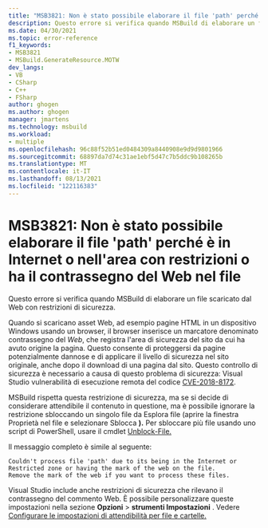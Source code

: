 ```yaml
---
title: "MSB3821: Non è stato possibile elaborare il file 'path' perché è in Internet o nell'area con restrizioni o ha il contrassegno del Web nel file"
description: Questo errore si verifica quando MSBuild di elaborare un file scaricato dal Web con restrizioni di sicurezza.
ms.date: 04/30/2021
ms.topic: error-reference
f1_keywords:
- MSB3821
- MSBuild.GenerateResource.MOTW
dev_langs:
- VB
- CSharp
- C++
- FSharp
author: ghogen
ms.author: ghogen
manager: jmartens
ms.technology: msbuild
ms.workload:
- multiple
ms.openlocfilehash: 96c88f52b51ed0484309a8440908e9d9d9801966
ms.sourcegitcommit: 68897da7d74c31ae1ebf5d47c7b5ddc9b108265b
ms.translationtype: MT
ms.contentlocale: it-IT
ms.lasthandoff: 08/13/2021
ms.locfileid: "122116383"
---
```

# <a name="msb3821-couldnt-process-file-path-due-to-its-being-in-the-internet-or-restricted-zone-or-having-the-mark-of-the-web-on-the-file"></a>MSB3821: Non è stato possibile elaborare il file 'path' perché è in Internet o nell'area con restrizioni o ha il contrassegno del Web nel file

Questo errore si verifica quando MSBuild di elaborare un file scaricato dal Web con restrizioni di sicurezza.

Quando si scaricano asset Web, ad esempio pagine HTML in un dispositivo Windows usando un browser, il browser inserisce un marcatore denominato contrassegno del *Web*, che registra l'area di sicurezza del sito da cui ha avuto origine la pagina. Questo consente di proteggersi da pagine potenzialmente dannose e di applicare il livello di sicurezza nel sito originale, anche dopo il download di una pagina dal sito. Questo controllo di sicurezza è necessario a causa di questo problema di sicurezza: Visual Studio vulnerabilità di esecuzione remota del codice [CVE-2018-8172](https://msrc.microsoft.com/update-guide/en-US/vulnerability/CVE-2018-8172).

 MSBuild rispetta questa restrizione di sicurezza, ma se si decide di considerare attendibile il contenuto in questione, ma è  possibile ignorare la restrizione sbloccando un singolo file da Esplora file (aprire la finestra Proprietà nel file e selezionare Sblocca **).** Per sbloccare più file usando uno script di PowerShell, usare il cmdlet [Unblock-File.](https://docs.microsoft.com/powershell/module/microsoft.powershell.utility/unblock-file)

Il messaggio completo è simile al seguente:

```output
Couldn't process file 'path' due to its being in the Internet or Restricted zone or having the mark of the web on the file.
Remove the mark of the web if you want to process these files.
```

Visual Studio include anche restrizioni di sicurezza che rilevano il contrassegno del commento Web. È possibile personalizzare queste impostazioni nella sezione **Opzioni**  >  **strumenti Impostazioni** .  Vedere [Configurare le impostazioni di attendibilità per file e cartelle.](../../ide/reference/trust-settings.md)
